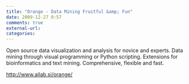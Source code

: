 ```yaml
---
title: "Orange - Data Mining Fruitful &amp; Fun"
date: 2009-12-27 0:57
comments: true
external-url:
categories:
---
```

Open source data visualization and analysis for novice and experts. Data mining through visual programming or Python scripting. Extensions for bioinformatics and text mining. Comprehensive, flexible and fast.

<http://www.ailab.si/orange/>
